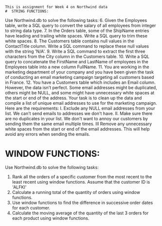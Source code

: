     This is assignment for Week 4 on Northwind data
    #  STRING FUNCTIONS:
Use Northwind.db to solve the following tasks: 
6. Given the Employees table, write a SQL query to convert the salary of all employees 
from integer to string data type. 
7. In the Orders table, some of the ShipName entries have leading and trailing white 
spaces. Write a SQL query to trim these white spaces. 
8. The Customers table contains null values in the ContactTitle column. Write a SQL 
command to replace these null values with the string 'N/A'. 
9. Write a SQL command to extract the first three characters from the City column in 
the Customers table. 
10. Write a SQL query to concatenate the FirstName and LastName of employees in 
the Employees table into a new column FullName. 
11. You are working in the marketing department of your company and you have been 
given the task of conducting an email marketing campaign targeting all customers 
based in France. 
12. You have a Customers table which includes an Email column. However, the data isn't 
perfect. Some email addresses might be duplicated, others might be NULL, and some 
might have unnecessary white spaces at the start or end of the address. 
Your task is to clean up the data and compile a list of unique email addresses to use 
for the marketing campaign. Here are the requirements: 
I. Exclude any NULL email addresses from your list. We can't send emails to 
addresses we don't have. 
II. Make sure there are no duplicates in your list. We don't want to annoy our 
customers by sending them the same email multiple times. 
III Remove any unnecessary white spaces from the start or end of the email 
addresses. This will help avoid any errors when sending the emails.

   # WINDOW FUNCTIONS:
Use Northwind.db to solve the following tasks: 
1. Rank all the orders of a specific customer from the most recent to the least recent using 
window functions. Assume that the customer ID is 'ALFKI' 
2. Calculate a running total of the quantity of orders using window functions. 
3. Use window functions to find the difference in successive order dates for each 
customer.  
4. Calculate the moving average of the quantity of the last 3 orders for each product using 
window functions.

